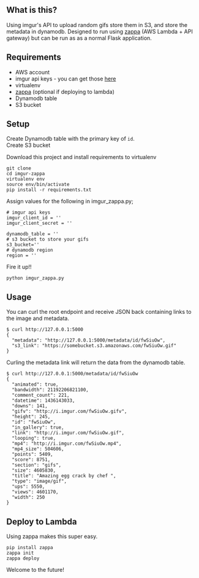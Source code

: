 ## What is this?
Using imgur's API to upload random gifs store them in S3, and store the metadata in dynamodb. Designed to run using [zappa](www.zappa.io) (AWS Lambda + API gateway) but can be run as as a normal Flask application.

## Requirements
* AWS account
* imgur api keys - you can get those [here](https://api.imgur.com/oauth2/addclient)
* virtualenv
* [zappa](www.zappa.io) (optional if deploying to lambda)
* Dynamodb table
* S3 bucket

## Setup
Create Dynamodb table with the primary key of `id`.  
Create S3 bucket

Download this project and install requirements to virtualenv
```
git clone
cd imgur-zappa
virtualenv env
source env/bin/activate
pip install -r requirements.txt
```
Assign values for the following in imgur_zappa.py;
```
# imgur api keys
imgur_client_id = ''
imgur_client_secret = ''

dynamodb_table = ''
# s3 bucket to store your gifs
s3_bucket=''
# dynamodb region
region = ''
```
Fire it up!!
```
python imgur_zappa.py
```
## Usage
You can curl the root endpoint and receive JSON back containing links to the image and metadata.
```
$ curl http://127.0.0.1:5000
{
  "metadata": "http://127.0.0.1:5000/metadata/id/fwSiuOw",
  "s3_link": "https://somebucket.s3.amazonaws.com/fwSiuOw.gif"
}
```

Curling the metadata link will return the data from the dynamodb table.
```
$ curl http://127.0.0.1:5000/metadata/id/fwSiuOw
{
  "animated": true,
  "bandwidth": 21192206821100,
  "comment_count": 221,
  "datetime": 1436143033,
  "downs": 141,
  "gifv": "http://i.imgur.com/fwSiuOw.gifv",
  "height": 245,
  "id": "fwSiuOw",
  "in_gallery": true,
  "link": "http://i.imgur.com/fwSiuOw.gif",
  "looping": true,
  "mp4": "http://i.imgur.com/fwSiuOw.mp4",
  "mp4_size": 504606,
  "points": 5409,
  "score": 8751,
  "section": "gifs",
  "size": 4605830,
  "title": "Amazing egg crack by chef ",
  "type": "image/gif",
  "ups": 5550,
  "views": 4601170,
  "width": 250
}
```
## Deploy to Lambda
Using zappa makes this super easy.
```
pip install zappa
zappa init
zappa deploy
```
Welcome to the future!
